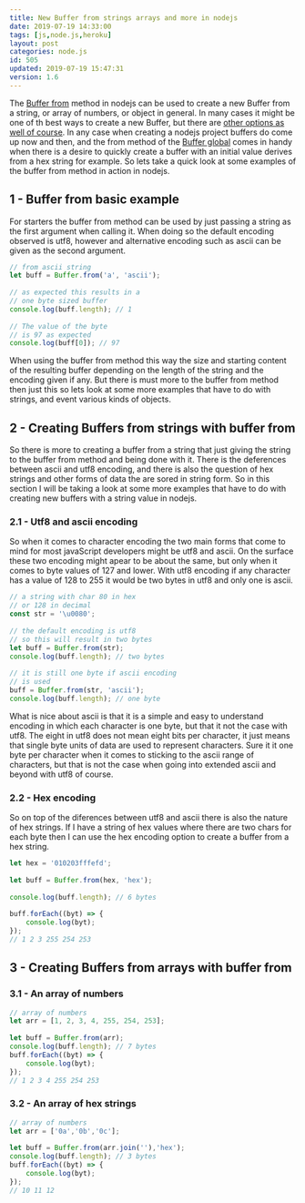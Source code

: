 ```yaml
---
title: New Buffer from strings arrays and more in nodejs
date: 2019-07-19 14:33:00
tags: [js,node.js,heroku]
layout: post
categories: node.js
id: 505
updated: 2019-07-19 15:47:31
version: 1.6
---
```


The [Buffer from](https://nodejs.org/api/buffer.html#buffer_class_method_buffer_from_array) method in nodejs can be used to create a new Buffer from a string, or array of numbers, or object in general. In many cases it might be one of th best ways to create a new Buffer, but there are [other options as well of course](/2019/06/17/nodejs-buffer-new/). In any case when creating a nodejs project buffers do come up now and then, and the from method of the [Buffer global](/2018/02/07/nodejs-buffer/) comes in handy when there is a desire to quickly create a buffer with an initial value derives from a hex string for example. So lets take a quick look at some examples of the buffer from method in action in nodejs.

<!-- more -->

## 1 - Buffer from basic example

For starters the buffer from method can be used by just passing a string as the first argument when calling it. When doing so the default encoding observed is utf8, however and alternative encoding such as ascii can be given as the second argument.

```js
// from ascii string
let buff = Buffer.from('a', 'ascii');
 
// as expected this results in a 
// one byte sized buffer
console.log(buff.length); // 1
 
// The value of the byte
// is 97 as expected
console.log(buff[0]); // 97
```

When using the buffer from method this way the size and starting content of the resulting buffer depending on the length of the string and the encoding given if any. But there is must more to the buffer from method then just this so lets look at some more examples that have to do with strings, and event various kinds of objects.

## 2 - Creating Buffers from strings with buffer from

So there is more to creating a buffer from a string that just giving the string to the buffer from method and being done with it. There is the deferences between ascii and utf8 encoding, and there is also the question of hex strings and other forms of data the are sored in string form. So in this section I will be taking a look at some more examples that have to do with creating new buffers with a string value in nodejs.

### 2.1 - Utf8 and ascii encoding

So when it comes to character encoding the two main forms that come to mind for most javaScript developers might be utf8 and ascii. On the surface these two encoding might apear to be about the same, but only when it comes to byte values of 127 and lower. With utf8 encoding if any character has a value of 128 to 255 it would be two bytes in utf8 and only one is ascii.

```js
// a string with char 80 in hex
// or 128 in decimal
const str = '\u0080';
 
// the default encoding is utf8
// so this will result in two bytes
let buff = Buffer.from(str);
console.log(buff.length); // two bytes
 
// it is still one byte if ascii encoding
// is used
buff = Buffer.from(str, 'ascii');
console.log(buff.length); // one byte
```

What is nice about ascii is that it is a simple and easy to understand encoding in which each character is one byte, but that it not the case with utf8. The eight in utf8 does not mean eight bits per character, it just means that single byte units of data are used to represent characters. Sure it it one byte per character when it comes to sticking to the ascii range of characters, but that is not the case when going into extended ascii and beyond with utf8 of course.

### 2.2 - Hex encoding

So on top of the diferences between utf8 and ascii there is also the nature of hex strings. If I have a string of hex values where there are two chars for each byte then I can use the hex encoding option to create a buffer from a hex string.

```js
let hex = '010203fffefd';
 
let buff = Buffer.from(hex, 'hex');
 
console.log(buff.length); // 6 bytes
 
buff.forEach((byt) => {
    console.log(byt);
});
// 1 2 3 255 254 253
```

## 3 - Creating Buffers from arrays with buffer from

### 3.1 - An array of numbers

```js
// array of numbers
let arr = [1, 2, 3, 4, 255, 254, 253];
 
let buff = Buffer.from(arr);
console.log(buff.length); // 7 bytes
buff.forEach((byt) => {
    console.log(byt);
});
// 1 2 3 4 255 254 253
```

### 3.2 - An array of hex strings

```js
// array of numbers
let arr = ['0a','0b','0c'];
 
let buff = Buffer.from(arr.join(''),'hex');
console.log(buff.length); // 3 bytes
buff.forEach((byt) => {
    console.log(byt);
});
// 10 11 12
```